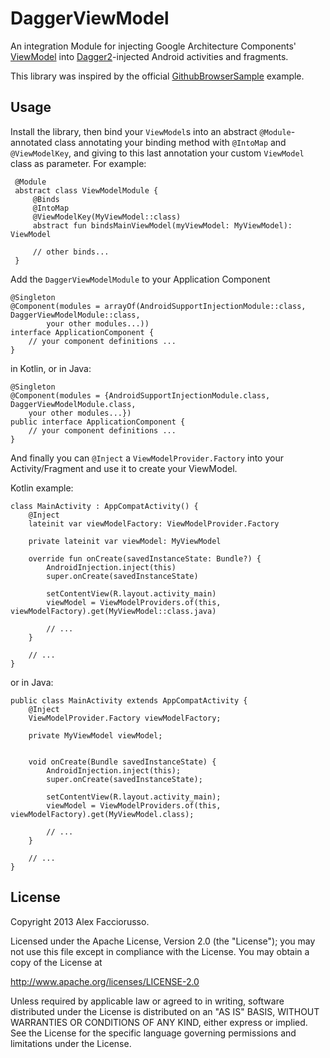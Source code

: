 # DaggerViewModel

An integration Module for injecting Google Architecture Components' [ViewModel][viewmodel] into
[Dagger2][dagger2]-injected Android activities and fragments.

This library was inspired by the official [GithubBrowserSample][GithubBrowserSample] example.

## Usage

Install the library, then bind your `ViewModel`s into an abstract `@Module`-annotated class 
annotating your binding method with `@IntoMap` and `@ViewModelKey`, and giving to this
last annotation your custom `ViewModel` class as parameter.
For example:

     @Module
     abstract class ViewModelModule {
         @Binds
         @IntoMap
         @ViewModelKey(MyViewModel::class)
         abstract fun bindsMainViewModel(myViewModel: MyViewModel): ViewModel
         
         // other binds...
     }
 
Add the `DaggerViewModelModule` to your Application Component
    
    @Singleton
    @Component(modules = arrayOf(AndroidSupportInjectionModule::class, DaggerViewModelModule::class,
            your other modules...))
    interface ApplicationComponent {
        // your component definitions ...
    }

in Kotlin, or in Java:
        
    @Singleton
    @Component(modules = {AndroidSupportInjectionModule.class, DaggerViewModelModule.class, 
        your other modules...})
    public interface ApplicationComponent {
        // your component definitions ...
    }
    
And finally you can `@Inject` a `ViewModelProvider.Factory` into your Activity/Fragment and use it
to create your ViewModel.
 
Kotlin example:
    
    class MainActivity : AppCompatActivity() {
        @Inject
        lateinit var viewModelFactory: ViewModelProvider.Factory
        
        private lateinit var viewModel: MyViewModel
        
        override fun onCreate(savedInstanceState: Bundle?) {
            AndroidInjection.inject(this)
            super.onCreate(savedInstanceState)
            
            setContentView(R.layout.activity_main)
            viewModel = ViewModelProviders.of(this, viewModelFactory).get(MyViewModel::class.java)
            
            // ...
        }
        
        // ...
    }
    
or in Java:

    public class MainActivity extends AppCompatActivity {
        @Inject
        ViewModelProvider.Factory viewModelFactory;
            
        private MyViewModel viewModel;
        
        
        void onCreate(Bundle savedInstanceState) {
            AndroidInjection.inject(this);
            super.onCreate(savedInstanceState);
            
            setContentView(R.layout.activity_main);
            viewModel = ViewModelProviders.of(this, viewModelFactory).get(MyViewModel.class);
            
            // ...
        }
        
        // ...
    }

## License

Copyright 2013 Alex Facciorusso.

Licensed under the Apache License, Version 2.0 (the "License");
you may not use this file except in compliance with the License.
You may obtain a copy of the License at

   http://www.apache.org/licenses/LICENSE-2.0

Unless required by applicable law or agreed to in writing, software
distributed under the License is distributed on an "AS IS" BASIS,
WITHOUT WARRANTIES OR CONDITIONS OF ANY KIND, either express or implied.
See the License for the specific language governing permissions and
limitations under the License.


[viewmodel]: https://developer.android.com/topic/libraries/architecture/viewmodel.html
[dagger2]: https://google.github.io/dagger/
[GithubBrowserSample]: https://github.com/googlesamples/android-architecture-components/tree/master/GithubBrowserSample